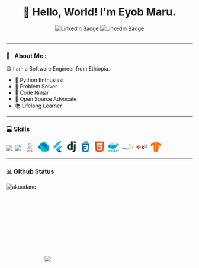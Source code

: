 
<div id="header" align="center">
  <h1> 👋 Hello, World! I'm Eyob Maru.</h1>
  <div id="badges">
    <a href="www.linkedin.com/in/eyob-maru-eshetu-266340160">
      <img src="https://img.shields.io/badge/LinkedIn-blue?style=for-the-badge&logo=linkedin&logoColor=white" alt="LinkedIn Badge"/>
    </a>
    <a href="https://www.instagram.com/eyob_maru/">
      <img src="https://img.shields.io/badge/Instagram-red?style=for-the-badge&logo=instagram&logoColor=white" alt="LinkedIn Badge"/>
    </a>
  </div>
  <img src="https://komarev.com/ghpvc/?username=eyobmaru&style=flat-square&color=blue" alt=""/>
</div>

---

### 💼 &nbsp; About Me :
😄 I am a Software Engineer from Ethiopia. <br>

* 🐍 Python Enthusiast 
* 🧩 Problem Solver
* 🥷 Code Ninjar
* 🔧 Open Source Advocate
* 📚 Lifelong Learner
---

### 💻 Skills
<div>
  <img src="https://img.shields.io/badge/python-3670A0?style=for-the-badge&logo=python&logoColor=ffdd54" style="margin-bottom: 4px;" height="30px">&nbsp;
  <img src="https://img.shields.io/badge/javascript-%23323330.svg?style=for-the-badge&logo=javascript&logoColor=%23F7DF1E" style="margin-bottom: 4px;" height="30px">&nbsp;
  <img src="https://github.com/devicons/devicon/blob/master/icons/java/java-original-wordmark.svg" title="Java" alt="Java" width="30" height="30"/>&nbsp;
  <img src="https://github.com/devicons/devicon/blob/master/icons/dart/dart-original.svg" title="Dart" alt="Dart" width="30" height="30"/>&nbsp;
  <img src="https://github.com/devicons/devicon/blob/master/icons/flutter/flutter-original.svg" title="Flutter" alt="Flutter" width="30" height="30"/>&nbsp;
  <img src="https://github.com/devicons/devicon/blob/master/icons/django/django-plain.svg" title="Django" alt="=Django" width="30" height="30"/>&nbsp;
  <img src="https://github.com/devicons/devicon/blob/master/icons/css3/css3-plain-wordmark.svg"  title="CSS3" alt="CSS" width="30" height="30"/>&nbsp;
  <img src="https://github.com/devicons/devicon/blob/master/icons/html5/html5-original.svg" title="HTML5" alt="HTML" width="30" height="30"/>&nbsp;
  <img src="https://github.com/devicons/devicon/blob/master/icons/docker/docker-plain-wordmark.svg" title="Docker" alt="Docker" width="30" height="30"/>&nbsp;
  <img src="https://github.com/devicons/devicon/blob/master/icons/mysql/mysql-original-wordmark.svg" title="MySQL"  alt="MySQL" width="30" height="30"/>&nbsp;
  <img src="https://github.com/devicons/devicon/blob/master/icons/git/git-original-wordmark.svg" title="Git" **alt="Git" width="30" height="30"/>&nbsp;
  <img src="https://github.com/devicons/devicon/blob/master/icons/tensorflow/tensorflow-original.svg" title="Tensorflow" **alt="Tensorflow" width="30" height="30"/>&nbsp;
</div>

---

### 📊 Github Status

<p><img align="left" width="300"height="195" src="https://github-readme-stats.vercel.app/api/top-langs?username=akuadane&show_icons=true&locale=en&layout=compact" alt="akuadane" /></p>
<p><img align="right" width="400" src="https://github-readme-streak-stats.herokuapp.com/?user=eyobmaru"><p> 



